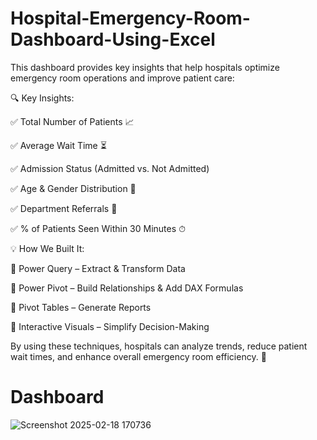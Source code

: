 # Hospital-Emergency-Room-Dashboard-Using-Excel
This dashboard provides key insights that help hospitals optimize emergency room operations and improve patient care:

🔍 Key Insights:

✅ Total Number of Patients 📈

✅ Average Wait Time ⏳

✅ Admission Status (Admitted vs. Not Admitted)

✅ Age & Gender Distribution 🏥

✅ Department Referrals 🔄

✅ % of Patients Seen Within 30 Minutes ⏱


💡 How We Built It:

🔹 Power Query – Extract & Transform Data

🔹 Power Pivot – Build Relationships & Add DAX Formulas

🔹 Pivot Tables – Generate Reports

🔹 Interactive Visuals – Simplify Decision-Making


By using these techniques, hospitals can analyze trends, reduce patient wait times, and enhance overall emergency room efficiency. 🚀

# Dashboard
![Screenshot 2025-02-18 170736](https://github.com/user-attachments/assets/b8419164-11d8-4c81-9940-d153d03cf75e)


